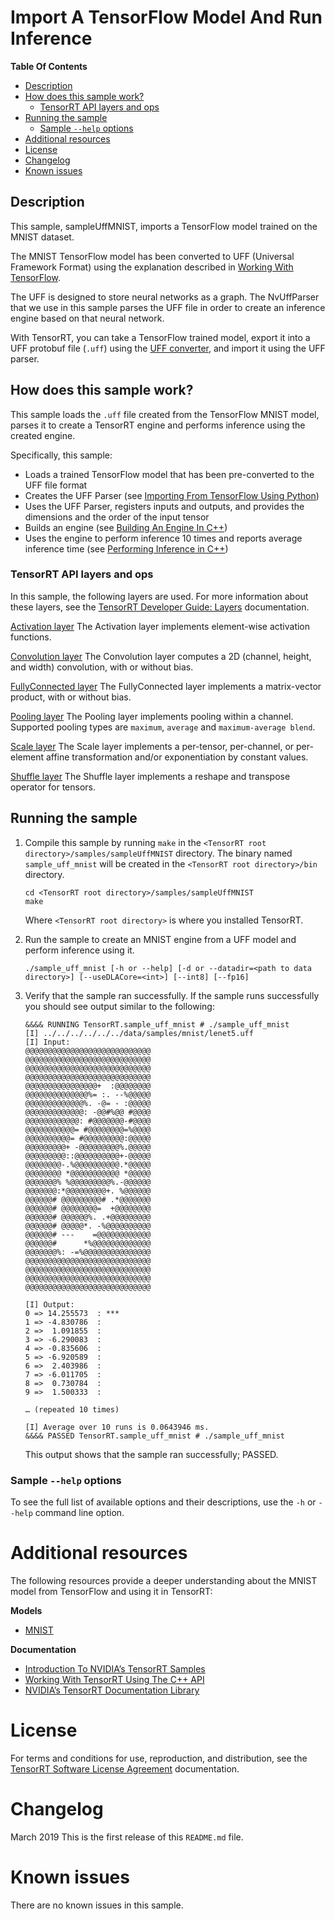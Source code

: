 # Import A TensorFlow Model And Run Inference

**Table Of Contents**
- [Description](#description)
- [How does this sample work?](#how-does-this-sample-work)
	* [TensorRT API layers and ops](#tensorrt-api-layers-and-ops)
- [Running the sample](#running-the-sample)
	* [Sample `--help` options](#sample-help-options)
- [Additional resources](#additional-resources)
- [License](#license)
- [Changelog](#changelog)
- [Known issues](#known-issues)

## Description

This sample, sampleUffMNIST, imports a TensorFlow model trained on the MNIST dataset.

The MNIST TensorFlow model has been converted to UFF (Universal Framework Format) using the explanation described in [Working With TensorFlow](https://docs.nvidia.com/deeplearning/sdk/tensorrt-developer-guide/index.html#working_tf).

The UFF is designed to store neural networks as a graph. The NvUffParser that we use in this sample parses the UFF file in order to create an inference engine based on that neural network.

With TensorRT, you can take a TensorFlow trained model, export it into a UFF protobuf file (`.uff`) using the [UFF converter](https://docs.nvidia.com/deeplearning/sdk/tensorrt-api/python_api/uff/uff.html#), and import it using the UFF parser.

## How does this sample work?

This sample loads the `.uff` file created from the TensorFlow MNIST model, parses it to create a TensorRT engine and performs inference using the created engine.

Specifically, this sample:
- Loads a trained TensorFlow model that has been pre-converted to the UFF file format
- Creates the UFF Parser (see [Importing From TensorFlow Using Python](https://docs.nvidia.com/deeplearning/sdk/tensorrt-developer-guide/index.html#import_tf_python))
- Uses the UFF Parser, registers inputs and outputs, and provides the dimensions and the order of the input tensor
- Builds an engine (see [Building An Engine In C++](https://docs.nvidia.com/deeplearning/sdk/tensorrt-developer-guide/index.html#build_engine_c))
- Uses the engine to perform inference 10 times and reports average inference time (see [Performing Inference in C++](https://docs.nvidia.com/deeplearning/sdk/tensorrt-developer-guide/index.html#perform_inference_c))

### TensorRT API layers and ops

In this sample, the following layers are used. For more information about these layers, see the [TensorRT Developer Guide: Layers](https://docs.nvidia.com/deeplearning/sdk/tensorrt-developer-guide/index.html#layers) documentation.

[Activation layer](https://docs.nvidia.com/deeplearning/sdk/tensorrt-developer-guide/index.html#activation-layer)
The Activation layer implements element-wise activation functions. 

[Convolution layer](https://docs.nvidia.com/deeplearning/sdk/tensorrt-developer-guide/index.html#convolution-layer)
The Convolution layer computes a 2D (channel, height, and width) convolution, with or without bias.

[FullyConnected layer](https://docs.nvidia.com/deeplearning/sdk/tensorrt-developer-guide/index.html#fullyconnected-layer)
The FullyConnected layer implements a matrix-vector product, with or without bias.

[Pooling layer](https://docs.nvidia.com/deeplearning/sdk/tensorrt-developer-guide/index.html#pooling-layer)
The Pooling layer implements pooling within a channel. Supported pooling types are `maximum`, `average` and `maximum-average blend`.

[Scale layer](https://docs.nvidia.com/deeplearning/sdk/tensorrt-developer-guide/index.html#scale-layer)
The Scale layer implements a per-tensor, per-channel, or per-element affine transformation and/or exponentiation by constant values.

[Shuffle layer](https://docs.nvidia.com/deeplearning/sdk/tensorrt-developer-guide/index.html#shuffle-layer)
The Shuffle layer implements a reshape and transpose operator for tensors.


## Running the sample

1.  Compile this sample by running `make` in the `<TensorRT root directory>/samples/sampleUffMNIST` directory. The binary named `sample_uff_mnist` will be created in the `<TensorRT root directory>/bin` directory.
	```
	cd <TensorRT root directory>/samples/sampleUffMNIST
	make
	```

	Where `<TensorRT root directory>` is where you installed TensorRT.

2.  Run the sample to create an MNIST engine from a UFF model and perform inference using it.
	```
	./sample_uff_mnist [-h or --help] [-d or --datadir=<path to data directory>] [--useDLACore=<int>] [--int8] [--fp16]
	```

3.  Verify that the sample ran successfully. If the sample runs successfully you should see output similar to the following:
	```
	&&&& RUNNING TensorRT.sample_uff_mnist # ./sample_uff_mnist
	[I] ../../../../../../data/samples/mnist/lenet5.uff
	[I] Input:
	@@@@@@@@@@@@@@@@@@@@@@@@@@@@
	@@@@@@@@@@@@@@@@@@@@@@@@@@@@
	@@@@@@@@@@@@@@@@@@@@@@@@@@@@
	@@@@@@@@@@@@@@@@@@@@@@@@@@@@
	@@@@@@@@@@@@@@@@+  :@@@@@@@@
	@@@@@@@@@@@@@@%= :. --%@@@@@
	@@@@@@@@@@@@@%. -@= - :@@@@@
	@@@@@@@@@@@@@: -@@#%@@ #@@@@
	@@@@@@@@@@@@: #@@@@@@@-#@@@@
	@@@@@@@@@@@= #@@@@@@@@=%@@@@
	@@@@@@@@@@= #@@@@@@@@@:@@@@@
	@@@@@@@@@+ -@@@@@@@@@%.@@@@@
	@@@@@@@@@::@@@@@@@@@@+-@@@@@
	@@@@@@@@-.%@@@@@@@@@@.*@@@@@
	@@@@@@@@ *@@@@@@@@@@@ *@@@@@
	@@@@@@@% %@@@@@@@@@%.-@@@@@@
	@@@@@@@:*@@@@@@@@@+. %@@@@@@
	@@@@@@# @@@@@@@@@# .*@@@@@@@
	@@@@@@# @@@@@@@@=  +@@@@@@@@
	@@@@@@# @@@@@@%. .+@@@@@@@@@
	@@@@@@# @@@@@*. -%@@@@@@@@@@
	@@@@@@# ---    =@@@@@@@@@@@@
	@@@@@@#      *%@@@@@@@@@@@@@
	@@@@@@@%: -=%@@@@@@@@@@@@@@@
	@@@@@@@@@@@@@@@@@@@@@@@@@@@@
	@@@@@@@@@@@@@@@@@@@@@@@@@@@@
	@@@@@@@@@@@@@@@@@@@@@@@@@@@@
	@@@@@@@@@@@@@@@@@@@@@@@@@@@@

	[I] Output:
	0 => 14.255573  : ***
	1 => -4.830786  :
	2 =>  1.091855  :
	3 => -6.290083  :
	4 => -0.835606  :
	5 => -6.920589  :
	6 =>  2.403986  :
	7 => -6.011705  :
	8 =>  0.730784  :
	9 =>  1.500333  :

	… (repeated 10 times)

	[I] Average over 10 runs is 0.0643946 ms.
	&&&& PASSED TensorRT.sample_uff_mnist # ./sample_uff_mnist
	```
  
	This output shows that the sample ran successfully; PASSED.


### Sample `--help` options

To see the full list of available options and their descriptions, use the `-h` or `--help` command line option.


# Additional resources

The following resources provide a deeper understanding about the MNIST model from TensorFlow and using it in TensorRT:

**Models**
- [MNIST](https://keras.io/datasets/#mnist-database-of-handwritten-digits)

**Documentation**
- [Introduction To NVIDIA’s TensorRT Samples](https://docs.nvidia.com/deeplearning/sdk/tensorrt-sample-support-guide/index.html#samples)
- [Working With TensorRT Using The C++ API](https://docs.nvidia.com/deeplearning/sdk/tensorrt-developer-guide/index.html#c_topics)
- [NVIDIA’s TensorRT Documentation Library](https://docs.nvidia.com/deeplearning/sdk/tensorrt-archived/index.html)

# License

For terms and conditions for use, reproduction, and distribution, see the [TensorRT Software License Agreement](https://docs.nvidia.com/deeplearning/sdk/tensorrt-sla/index.html) documentation.


# Changelog

March 2019
This is the first release of this `README.md` file.


# Known issues

There are no known issues in this sample.
